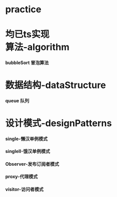 # practice
均已ts实现  
算法-algorithm  
==========================
#### bubbleSort 冒泡算法  
数据结构-dataStructure  
==========================
#### queue 队列  
设计模式-designPatterns  
==========================
#### single-懒汉单例模式  
#### singleII-饿汉单例模式  
#### Observer-发布订阅者模式  
#### proxy-代理模式  
#### visitor-访问者模式  